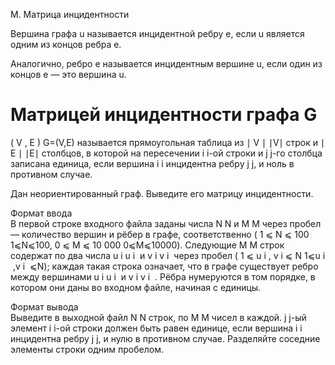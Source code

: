 M. Матрица инцидентности

Вершина графа
u называется инцидентной ребру
e, если
u является одним из концов ребра
e.

Аналогично, ребро
e называется инцидентным вершине
u, если один из концов
e — это вершина
u.

Матрицей инцидентности графа
G
=
(
V
,
E
)
G=(V,E) называется прямоугольная таблица из
∣
V
∣
∣V∣ строк и
∣
E
∣
∣E∣ столбцов, в которой на пересечении
i
i-ой строки и
j
j-го столбца записана единица, если вершина
i
i инцидентна ребру
j
j, и ноль в противном случае.

Дан неориентированный граф. Выведите его матрицу инцидентности.

Формат ввода\
В первой строке входного файла заданы числа
N
N и
M
M через пробел — количество вершин и рёбер в графе, соответственно (
1
⩽
N
⩽
100
1⩽N⩽100,
0
⩽
M
⩽
10
000
0⩽M⩽10000). Следующие
M
M строк содержат по два числа
u
i
u
i
​
и
v
i
v
i
​
через пробел (
1
⩽
u
i
,
v
i
⩽
N
1⩽u
i
​
,v
i
​
⩽N); каждая такая строка означает, что в графе существует ребро между вершинами
u
i
u
i
​
и
v
i
v
i
​
. Рёбра нумеруются в том порядке, в котором они даны во входном файле, начиная с единицы.

Формат вывода\
Выведите в выходной файл
N
N строк, по
M
M чисел в каждой.
j
j-ый элемент
i
i-ой строки должен быть равен единице, если вершина
i
i инцидентна ребру
j
j, и нулю в противном случае. Разделяйте соседние элементы строки одним пробелом.

